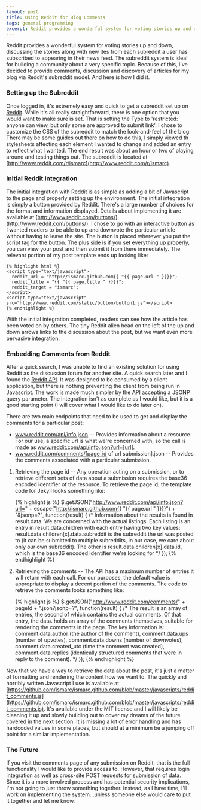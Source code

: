 ```yaml
---
layout: post
title: Using Reddit for Blog Comments
tags: general programming
excerpt: Reddit provides a wonderful system for voting stories up and down, discussing the stories along with new ites from each subreddit a user has subscribed to appearing in their news feed.  The subreddit system is ideal for building a community about a very specific topic. Because of this, I've decided to provide comments, discussion and discovery of articles for my blog via Reddit's subreddit model.  And here is how I did it.
---
```

Reddit provides a wonderful system for voting stories up and down,
discussing the stories along with new ites from each subreddit a user
has subscribed to appearing in their news feed.  The subreddit system
is ideal for building a community about a very specific topic.
Because of this, I've decided to provide comments, discussion and
discovery of articles for my blog via Reddit's subreddit model.  And
here is how I did it.

### Setting up the Subreddit ###
Once logged in, it's extremely easy and quick to get a subreddit set
up on [Reddit](http://www.reddit.com).  While it's all really
straightforward, there is one option that you would want to make sure
is set.  That is setting the Type to 'restricted: anyone can view, but
only some are approved to submit link'.  I chose to customize the CSS
of the subreddit to match the look-and-feel of the blog.  There may be
some guides out there on how to do this, I simply viewed th
stylesheets affecting each element I wanted to change and added an
entry to reflect what I wanted.  The end result was about an hour or
two of playing around and testing things out.  The subreddit is
located at
[http://www.reddit.com/r/ismarc](http://www.reddit.com/r/ismarc).

### Initial Reddit Integration ###
The initial integration with Reddit is as simple as adding a bit of
Javascript to the page and properly setting up the environment.  The
initial integration is simply a button provided by Reddit.  There's a
large number of choices for the format and information displayed.
Details about implementing it are available at
[http://www.reddit.com/buttons/](http://www.reddit.com/buttons/).  I
chose to go with an interactive button as I wanted readers to be able
to up and downvote the particular article without having to leave the
site.  The button is placed wherever you put the script tag for the
button.  The plus side is if you set everything up properly, you can
view your post and then submit it from there immediately.  The
relevant portion of my  post template ends up looking like:

    {% highlight html %}
    <script type="text/javascript">
      reddit_url = "http://ismarc.github.com{{ "{{ page.url " }}}}";
      reddit_title = "{{ "{{ page.title " }}}}";
      reddit_target = "ismarc";
    </script>
    <script type="text/javascript" src="http://www.reddit.com/static/button/button1.js"></script>
    {% endhighlight %}

With the initial integration completed, readers can see how the
article has been voted on by others.  The tiny Reddit alien head on
the left of the up and down arrows links to the discussion about the
post, but we want even more pervasive integration.

### Embedding Comments from Reddit ###
After a quick search, I was unable to find an existing solution for
using Reddit as the discussion forum for another site.  A quick search
later and I found the
[Reddit API](https://github.com/reddit/reddit/wiki/API).  It was
designed to be consumed by a client application, but there is nothing
preventing the client from being run in Javascript.  The work is made
much simpler by the API accepting a JSONP query parameter.  The
integration isn't as complete as I would like, but it is a good
starting point (I will cover what I would like to do later on).

There are two main endpoints that need to be used to get and display
the comments for a particular post:

* www.reddit.com/api/info.json -- Provides information about a
  resource.  For our use, a specific url is what we're concerned with,
  so the call is made as www.reddit.com/api/info.json?url=[url].
* www.reddit.com/comments/[page_id of url submission].json -- Provides
  the comments associated with a particular submission.
  
1. Retrieving the page id -- Any operation acting on a submission, or
to retrieve different sets of data about a submission requires the
base36 encoded identifier of the resource.  To retrieve the page id,
the template code for Jekyll looks something like:

      {% highlight js %}
      $.getJSON("http://www.reddit.com/api/info.json?url=" +
          escape("http://ismarc.github.com{{ "{{ page.url " }}}}") + "&jsonp=?",
                 function(result) {
                 /*
                    Information about the results is found in result.data.  We are
                    concerned with the actual listings.  Each listing is an entry in
                    result.data.children with each entry having two key values:
                    result.data.children[x].data.subreddit is the subreddit the url was
                    posted to (it can be submitted to multiple subreddits, in our case,
                    we care about only our own subreddit).  The other is
                    result.data.children[x].data.id, which is the base36 encoded
                    identifier we're looking for
        */
      });
      {% endhighlight %}

2. Retrieving the comments -- The API has a maximum number of entries
it will return with each call.  For our purposes, the default value is
appropriate to display a decent portion of the comments.  The code to
retrieve the comments looks something like:

      {% highlight js %}
      $.getJSON("http://www.reddit.com/comments/" + pageId +
          ".json?jsonp=?",
                function(result) {
                    /*
                       The result is an array of entries, the second of which contains the
                       actual comments.  Of that entry, the data. holds an array of the
                       comments themselves, suitable for rendering the comments in the page.
                       The key information is: comment.data.author (the author of the
                       comment), comment.data.ups (number of upvotes), comment.data.downs
                       (number of downvotes), comment.data.created_utc (time the comment was
                       created), comment.data.replies (identically structured comments that
                       were in reply to the comment).
                     */
                });
      {% endhighlight %}

Now that we have a way to retrieve the data about the post, it's just
a matter of formatting and rendering the content how we want to.  The
quickly and horribly written Javascript I use is available at
[https://github.com/ismarc/ismarc.github.com/blob/master/javascripts/reddit_comments.js](https://github.com/ismarc/ismarc.github.com/blob/master/javascripts/reddit_comments.js).
It's available under the MIT license and I will likely be cleaning it
up and slowly building out to cover my dreams of the future covered in
the next section.  It is missing a lot of error handling and has
hardcoded values in some places, but should at a minimum be a jumping
off point for a similar implementation.

### The Future ###
If you visit the comments page of any submission on Reddit, that is
the full functionality I would like to provide access to.  However,
that requires login integration as well as cross-site POST requests
for submission of data.  Since it is a more involved process and has
potential security implications, I'm not going to just throw something
together.  Instead, as I have time, I'll work on implementing the
system...unless someone else would care to put it together and let me
know.
